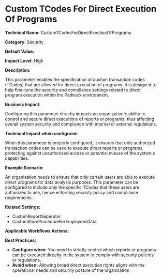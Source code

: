 # Custom TCodes For Direct Execution Of Programs

**Technical Name:** CustomTCodesForDirectExectionOfPrograms

**Category:** Security

**Default Value:** 

**Impact Level:** High

**Description:**

This parameter enables the specification of custom transaction codes (TCodes) that are allowed for direct execution of programs. It is designed to help fine-tune the security and compliance settings related to direct program execution within the Pathlock environment.

**Business Impact:**

Configuring this parameter directly impacts an organization's ability to control and secure direct executions of reports or programs, thus affecting overall system security and compliance with internal or external regulations.

**Technical Impact when configured:**

When this parameter is properly configured, it ensures that only authorized transaction codes can be used to execute direct reports or programs, protecting against unauthorized access or potential misuse of the system's capabilities.

**Example Scenario:**

An organization needs to ensure that only certain users are able to execute direct programs for data analysis purposes. This parameter can be configured to include only the specific TCodes that these users are authorized to use, hence enforcing security policy and compliance requirements.

**Related Settings:**

- CustomReportSeperator
- CustomStoreProcedureForEmployeesData

**Applicable Workflows Actions:** 

**Best Practices:** 

- **Configure when:** You need to strictly control which reports or programs can be executed directly in the system to comply with security policies or regulations.
- **Avoid when:** Allowing broad direct execution rights aligns with the operational needs and security posture of the organization.